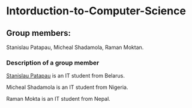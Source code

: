 # Intorduction-to-Computer-Science
## Group members:
Stanislau Patapau, Micheal Shadamola, Raman Moktan.
### Description of a group member
<p> <a href="https://github.com/stassme"  target="_blank">Stanislau Patapau</a> is an IT student from Belarus.</p>
<p> Micheal Shadamola is an IT student from Nigeria.</p>
<p> Raman Mokta is an IT student from Nepal.</p> 
